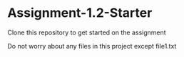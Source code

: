 # Assignment-1.2-Starter

Clone this repository to get started on the assignment

Do not worry about any files in this project except file1.txt
